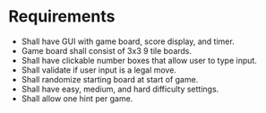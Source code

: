 # Requirements
 
* Shall have GUI with game board, score display, and timer.
* Game board shall consist of 3x3 9 tile boards.
* Shall have clickable number boxes that allow user to type input.
* Shall validate if user input is a legal move.
* Shall randomize starting board at start of game.
* Shall have easy, medium, and hard difficulty settings.
* Shall allow one hint per game.